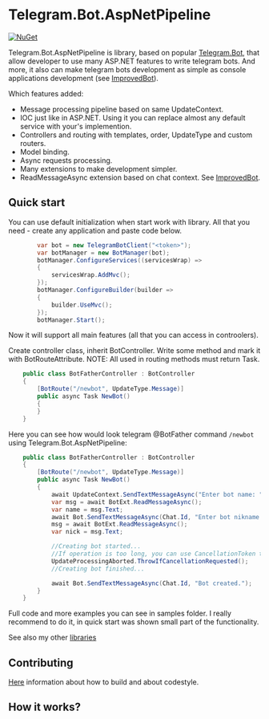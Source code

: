 # Telegram.Bot.AspNetPipeline
[![NuGet](https://img.shields.io/nuget/v/Telegram.Bot.AspNetPipeline.svg)](https://www.nuget.org/packages/Telegram.Bot.AspNetPipeline)

Telegram.Bot.AspNetPipeline is library, based on popular [Telegram.Bot](https://github.com/TelegramBots/telegram.bot), that allow developer to use many ASP.NET features to write telegram bots. And more, it also can make telegram bots development as simple as console applications development (see [ImprovedBot]()).

Which features added:
- Message processing pipeline based on same UpdateContext.
- IOC just like in ASP.NET. Using it you can replace almost any default service with your's implemention. 
- Controllers and routing with templates, order, UpdateType and custom routers.
- Model binding.
- Async requests processing.
- Many extensions to make development simpler.
- ReadMessageAsync extension based on chat context. See [ImprovedBot]().

## Quick start

You can use default initialization when start work with library.
All that you need - create any application and paste code below.

```csharp
        var bot = new TelegramBotClient("<token>");
        var botManager = new BotManager(bot);
        botManager.ConfigureServices((servicesWrap) =>
        {
            servicesWrap.AddMvc();
        });
        botManager.ConfigureBuilder(builder =>
        {
            builder.UseMvc();
        });
        botManager.Start();
```

Now it will support all main features (all that you can access in controolers).

Create controller class, inherit BotController.
Write some method and mark it with BotRouteAttribute.
NOTE: All used in routing methods must return Task.

```csharp
	public class BotFatherController : BotController
    {
	    [BotRoute("/newbot", UpdateType.Message)]
        public async Task NewBot()
        {
		}
    }
```

Here you can see how would look telegram @BotFather command ```/newbot``` using Telegram.Bot.AspNetPipeline:

```csharp
    public class BotFatherController : BotController
    {
        [BotRoute("/newbot", UpdateType.Message)]
        public async Task NewBot()
        {
            await UpdateContext.SendTextMessageAsync("Enter bot name: ");
            var msg = await BotExt.ReadMessageAsync();
            var name = msg.Text;
            await Bot.SendTextMessageAsync(Chat.Id, "Enter bot nikname: ");
            msg = await BotExt.ReadMessageAsync();
            var nick = msg.Text;

            //Creating bot started...
            //If operation is too long, you can use CancellationToken to calcel it when cancellation requested, just like ReadMessageAsync do.
            UpdateProcessingAborted.ThrowIfCancellationRequested();
            //Creating bot finished...

            await Bot.SendTextMessageAsync(Chat.Id, "Bot created.");
        }
	}
```

Full code and more examples you can see in samples folder. I really recommend to do it, in quick start was shown small part of the functionality.

See also my other [libraries](https://github.com/IT-rolling-out)

## Contributing

[Here](https://github.com/IT-rolling-out/IRO#contributing) information about how to build and about codestyle.

## How it works?